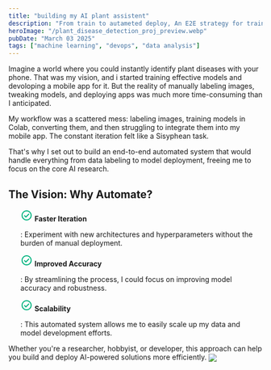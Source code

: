 ```yaml
---
title: "building my AI plant assistent"
description: "From train to autameted deploy, An E2E strategy for training and deploying plant disease detection AI models."
heroImage: "/plant_disease_detection_proj_preview.webp"
pubDate: "March 03 2025"
tags: ["machine learning", "devops", "data analysis"]
---
```




Imagine a world where you could instantly identify plant diseases with your phone. That was my vision, and i started training effective models and devoloping a mobile app for it. But the reality of manually labeling images, tweaking models, and deploying apps was much more time-consuming than I anticipated.

My workflow was a scattered mess: labeling images, training models in Colab, converting them, and then struggling to integrate them into my mobile app.  The constant iteration felt like a Sisyphean task.

That's why I set out to build an end-to-end automated system that would handle everything from data labeling to model deployment, freeing me to focus on the core AI research.

## The Vision: Why Automate?

<ul class="liste max-w-screen-lg grid gap-5 grid-cols-1 sm:grid-cols-[repeat(2,minmax(min-content,auto))] items-center">
    <div >
        <p class="flex gap-1 items-center">
            <svg xmlns="http://www.w3.org/2000/svg" height="24px" viewBox="0 -960 960 960" width="24px" fill="#00B37E"><path d="m424-408-86-86q-11-11-28-11t-28 11q-11 11-11 28t11 28l114 114q12 12 28 12t28-12l226-226q11-11 11-28t-11-28q-11-11-28-11t-28 11L424-408Zm56 328q-83 0-156-31.5T197-197q-54-54-85.5-127T80-480q0-83 31.5-156T197-763q54-54 127-85.5T480-880q83 0 156 31.5T763-763q54 54 85.5 127T880-480q0 83-31.5 156T763-197q-54 54-127 85.5T480-80Zm0-80q134 0 227-93t93-227q0-134-93-227t-227-93q-134 0-227 93t-93 227q0 134 93 227t227 93Zm0-320Z"/></svg> 
            <b>Faster Iteration</b>
        </p>
    </div>
    <span>: Experiment with new architectures and hyperparameters without the burden of manual deployment.</span>
    <div >
        <p class="flex gap-1 items-center">
            <svg xmlns="http://www.w3.org/2000/svg" height="24px" viewBox="0 -960 960 960" width="24px" fill="#00B37E"><path d="m424-408-86-86q-11-11-28-11t-28 11q-11 11-11 28t11 28l114 114q12 12 28 12t28-12l226-226q11-11 11-28t-11-28q-11-11-28-11t-28 11L424-408Zm56 328q-83 0-156-31.5T197-197q-54-54-85.5-127T80-480q0-83 31.5-156T197-763q54-54 127-85.5T480-880q83 0 156 31.5T763-763q54 54 85.5 127T880-480q0 83-31.5 156T763-197q-54 54-127 85.5T480-80Zm0-80q134 0 227-93t93-227q0-134-93-227t-227-93q-134 0-227 93t-93 227q0 134 93 227t227 93Zm0-320Z"/></svg> 
            <b>Improved Accuracy</b>
        </p>
    </div>
    <span>: By streamlining the process, I could focus on improving model accuracy and robustness.</span>
    <div >
        <p class="flex gap-1 items-center">
            <svg xmlns="http://www.w3.org/2000/svg" height="24px" viewBox="0 -960 960 960" width="24px" fill="#00B37E"><path d="m424-408-86-86q-11-11-28-11t-28 11q-11 11-11 28t11 28l114 114q12 12 28 12t28-12l226-226q11-11 11-28t-11-28q-11-11-28-11t-28 11L424-408Zm56 328q-83 0-156-31.5T197-197q-54-54-85.5-127T80-480q0-83 31.5-156T197-763q54-54 127-85.5T480-880q83 0 156 31.5T763-763q54 54 85.5 127T880-480q0 83-31.5 156T763-197q-54 54-127 85.5T480-80Zm0-80q134 0 227-93t93-227q0-134-93-227t-227-93q-134 0-227 93t-93 227q0 134 93 227t227 93Zm0-320Z"/></svg> 
            <b>Scalability</b>
        </p>
    </div>
    <span>: This automated system allows me to easily scale up my data and model development efforts.</span>
</ul>

Whether you're a researcher, hobbyist, or developer, this approach can help you build and deploy AI-powered solutions more efficiently.
<img src="/mobile_app.webp" align="center">
<!-- 
## The E2E Strategy: Building Blocks of the AI Plant Assistant

*   **High-Level Overview:** 
<img src="#" alt="Provide a diagram or visual representation of your entire workflow.This will help readers understand the big picture. Consider using a flow chart"/>

### Data Labeling & Management:
anotation app -> google drive

### Model Training & Monitoring:
Google Colab -> Weights & Biases (W&B)

### Build Automation: EAS (Expo Application Services)
mobile app 
CI/CD pipeline with GitHub Actions

## Challenges and Lessons Learned

*   **Be honest about the difficulties you encountered:**  What were the biggest roadblocks in your journey?
*   **Share your solutions and lessons learned:**  What did you learn from these challenges?  What would you do differently next time?
*   **Examples:**
    *   "Optimizing model size for mobile deployment was a major hurdle.  I had to experiment with different quantization techniques to reduce the model size without sacrificing too much accuracy."
    *   "Setting up the CI/CD pipeline with GitHub Actions was initially complex, but it's been a huge time-saver in the long run.  I learned the importance of thoroughly testing my workflows before relying on them." -->
